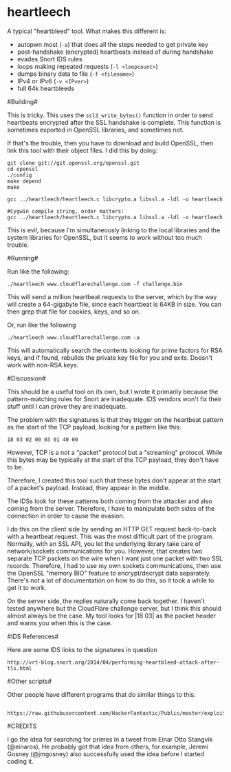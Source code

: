 heartleech
==========

A typical "heartbleed" tool. What makes this different is:

  - autopwn most (`-a`) that does all the steps needed to get private key
  - post-handshake (encrypted) heartbeats instead of during handshake
  - evades Snort IDS rules
  - loops making repeated requests (`-l <loopcount>`)
  - dumps binary data to file (`-f <filename>`)
  - IPv4 or IPv6 (`-v <IPver>`)
  - full 64k heartbleeds
  

#Building#

This is tricky. This uses the `ssl3_write_bytes()` function in order to send
heartbeats encrypted after the SSL handshake is complete. This function is
sometimes exported in OpenSSL libraries, and sometimes not.

If that's the trouble, then you have to download and build OpenSSL, then
link this tool with their object files. I did this by doing:

    git clone git://git.openssl.org/openssl.git
    cd openssl
    ./config
    make depend
    make

    gcc ../heartleech/heartleech.c libcrypto.a libssl.a -ldl -o heartleech
    
    #Cygwin compile string, order matters:
    gcc ../heartleech/heartleech.c libcrypto.a libssl.a -ldl -o heartleech

This is evil, because I'm simultaneously linking to the local libraries
and the system libraries for OpenSSL, but it seems to work without
too much trouble.


#Running#

Run like the following:

    ./heartleech www.cloudflarechallenge.com -f challenge.bin
  
This will send a million heartbeat requests to the server, which by the way will
create a 64-gigabyte file, since each heartbeat is 64KB in size. You can then
grep that file for cookies, keys, and so on.

Or, run like the following

    ./heartleech www.cloudflarechallenge.com -a
    
This will automatically search the contents looking for prime factors for RSA
keys, and if found, rebuilds the private key file for you and exits. Doesn't
work with non-RSA keys.


#Discussion#

This should be a useful tool on its own, but I wrote it primarily because the
pattern-matching rules for Snort are inadequate. IDS vendors won't fix their
stuff until I can prove they are inadequate.

The problem with the signatures is that they trigger on the heartbeat pattern
as the start of the TCP payload, looking for a pattern like this:

    18 03 02 00 03 01 40 00

However, TCP is a not a "packet" protocol but a "streaming" protocol. While
this bytes may be typically at the start of the TCP payload, they don't have
to be.

Therefore, I created this tool such that these bytes don't appear at the
start of a packet's payload. Instead, they appear in the middle.

The IDSs look for these patterns both coming from the attacker and also
coming from the server. Therefore, I have to manipulate both sides of the 
connection in order to cause the evasion.

I do this on the client side by sending an HTTP GET request back-to-back with
a heartbeat request. This was the most difficult part of the program. Normally,
with an SSL API, you let the underlying library take care of network/sockets
communications for you. However, that creates two separate TCP packets on the
wire when I want just one packet with two SSL records. Therefore, I had to
use my own sockets communications, then use the OpenSSL "memory BIO" feature
to encrypt/decrypt data separately. There's not a lot of documentation on how
to do this, so it took a while to get it to work.

On the server side, the replies naturally come back together. I haven't tested
anywhere but the CloudFlare challenge server, but I think this should almost
always be the case. My tool looks for |18 03| as the packet header and warns you
when this is the case.


#IDS References#

Here are some IDS links to the signatures in question

    http://vrt-blog.snort.org/2014/04/performing-heartbleed-attack-after-tls.html


#Other scripts#

Other people have different programs that do similar things to this:

      https://raw.githubusercontent.com/HackerFantastic/Public/master/exploits/heartbleed.c
      
#CREDITS

I go the idea for searching for primes in a tweet from Einar Otto Stangvik (@einaros).
He probably got that idea from others, for example, Jeremi Gosney (@jmgosney) also successfully
used the idea before I started coding it.
